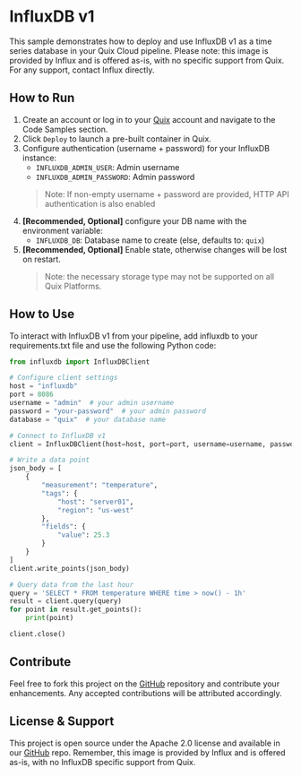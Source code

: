 # InfluxDB v1

This sample demonstrates how to deploy and use InfluxDB v1 as a time series database in your Quix Cloud pipeline. Please note: this image is provided by Influx and is offered as-is, with no specific support from Quix. For any support, contact Influx directly.

## How to Run

1. Create an account or log in to your [Quix](https://portal.cloud.quix.io/signup?utm_campaign=github) account and navigate to the Code Samples section.
2. Click `Deploy` to launch a pre-built container in Quix.
3. Configure authentication (username + password) for your InfluxDB instance:
    - `INFLUXDB_ADMIN_USER`: Admin username
    - `INFLUXDB_ADMIN_PASSWORD`: Admin password
    > Note: If non-empty username + password are provided, HTTP API authentication is also enabled
4. **\[Recommended, Optional\]** configure your DB name with the environment variable:   
    - `INFLUXDB_DB`: Database name to create (else, defaults to: `quix`)
5. **\[Recommended, Optional\]** Enable state, otherwise changes will be lost on restart.  
    > Note: the necessary storage type may not be supported on all Quix Platforms.

## How to Use

To interact with InfluxDB v1 from your pipeline, add influxdb to your requirements.txt file and use the following Python code:

```python
from influxdb import InfluxDBClient

# Configure client settings
host = "influxdb"
port = 8086
username = "admin"  # your admin username
password = "your-password"  # your admin password
database = "quix"  # your database name

# Connect to InfluxDB v1
client = InfluxDBClient(host=host, port=port, username=username, password=password, database=database)

# Write a data point
json_body = [
    {
        "measurement": "temperature",
        "tags": {
            "host": "server01",
            "region": "us-west"
        },
        "fields": {
            "value": 25.3
        }
    }
]
client.write_points(json_body)

# Query data from the last hour
query = 'SELECT * FROM temperature WHERE time > now() - 1h'
result = client.query(query)
for point in result.get_points():
    print(point)

client.close()
```

## Contribute

Feel free to fork this project on the [GitHub](https://github.com/quixio/quix-samples) repository and contribute your enhancements. Any accepted contributions will be attributed accordingly.

## License & Support

This project is open source under the Apache 2.0 license and available in our [GitHub](https://github.com/quixio/quix-samples) repo. Remember, this image is provided by Influx and is offered as-is, with no InfluxDB specific support from Quix.